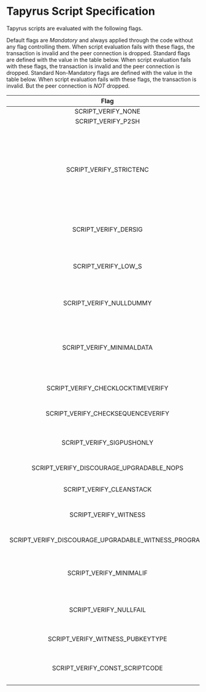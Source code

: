 Tapyrus Script Specification
============================

Tapyrus scripts are evaluated with the following flags. 

Default flags are _Mandatory_ and always applied through the code without any flag controlling them.  When script evaluation fails with these flags, the transaction is invalid and the peer connection is dropped.
Standard flags are defined with the value in the table below. When script evaluation fails with these flags, the transaction is invalid and the peer connection is dropped.
Standard Non-Mandatory flags are defined with the value in the table below. When script evaluation fails with these flags, the transaction is invalid. But the peer connection is _NOT_ dropped.

| Flag | Value | Description  | Usage |
| :---: | :---: | :---: | :---: | 
|SCRIPT_VERIFY_NONE| 0 | | |
|SCRIPT_VERIFY_P2SH | - |Evaluate P2SH subscripts | Default |
|SCRIPT_VERIFY_STRICTENC | - |Passing a non-strict-DER signature or one with undefined hashtype to a checksig/checkdatasig operation causes script failure. Evaluating a pubkey that is not (0x04 + 64 bytes) or (0x02 or 0x03 + 32 bytes) by checksig/checkdatasig causes script failure. | Default |
|SCRIPT_VERIFY_DERSIG | - |Passing a non-strict-DER signature to a checksig operation causes script failure| Default|
|SCRIPT_VERIFY_LOW_S | - |Passing a non-strict-DER signature or one with S > order/2 to a checksig operation causes script failure | Default|
|SCRIPT_VERIFY_NULLDUMMY | - |Verify dummy stack item consumed by CHECKMULTISIG is of zero-length| Default|
|SCRIPT_VERIFY_MINIMALDATA | - |Require minimal encodings for all push operations. Whenever a stack element is interpreted as a number, it must be of minimal length  | Default |
|SCRIPT_VERIFY_CHECKLOCKTIMEVERIFY | - |Verify CHECKLOCKTIMEVERIFY. BIP65| Default |
|SCRIPT_VERIFY_CHECKSEQUENCEVERIFY | - |Support CHECKSEQUENCEVERIFY . BIP112 | Default |
|SCRIPT_VERIFY_SIGPUSHONLY | (1U << 0) |Using a non-push/csv/cltv operator in the scriptSig causes script failure | Standard Non-Mandatory |
|SCRIPT_VERIFY_DISCOURAGE_UPGRADABLE_NOPS | (1U << 1) |Discourage use of NOPs reserved for upgrades | Standard |
|SCRIPT_VERIFY_CLEANSTACK | (1U << 2)|Require that only a single stack element remains after evaluation | Standard |
|SCRIPT_VERIFY_WITNESS | (1U << 11)|Support segregated witness| Standard |
|SCRIPT_VERIFY_DISCOURAGE_UPGRADABLE_WITNESS_PROGRAM | (1U << 12)|Making v1-v16 witness program non-standard| Standard |
|SCRIPT_VERIFY_MINIMALIF | (1U << 13)|Segwit script only: Require the argument of OP_IF/NOTIF to be exactly 0x01 or empty vector| Standard |
|SCRIPT_VERIFY_NULLFAIL | (1U << 14)|Signature(s) must be empty vector if a CHECK(MULTI)SIG operation failed| Standard |
|SCRIPT_VERIFY_WITNESS_PUBKEYTYPE | (1U << 15)|Public keys in segregated witness scripts must be compressed| Standard |
|SCRIPT_VERIFY_CONST_SCRIPTCODE | (1U << 16)|Making OP_CODESEPARATOR and FindAndDelete fail any non-segwit scripts| Standard |